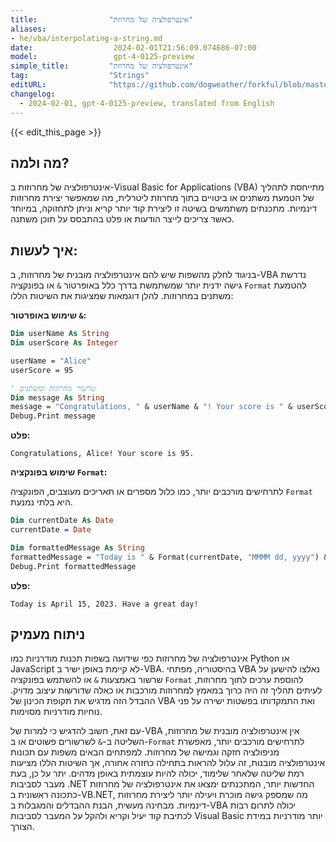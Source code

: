 ```yaml
---
title:                "אינטרפולציה של מחרוזת"
aliases:
- he/vba/interpolating-a-string.md
date:                  2024-02-01T21:56:09.074686-07:00
model:                 gpt-4-0125-preview
simple_title:         "אינטרפולציה של מחרוזת"
tag:                  "Strings"
editURL:              "https://github.com/dogweather/forkful/blob/master/content/he/vba/interpolating-a-string.md"
changelog:
  - 2024-02-01, gpt-4-0125-preview, translated from English
---
```


{{< edit_this_page >}}

## מה ולמה?

אינטרפולציה של מחרוזות ב-Visual Basic for Applications (VBA) מתייחסת לתהליך של הטמעת משתנים או ביטויים בתוך מחרוזת ליטרלית, מה שמאפשר יצירת מחרוזות דינמיות. מתכנתים משתמשים בשיטה זו ליצירת קוד יותר קריא וניתן לתחזוקה, במיוחד כאשר צריכים לייצר הודעות או פלט בהתבסס על תוכן משתנה.

## איך לעשות:

בניגוד לחלק מהשפות שיש להם אינטרפולציה מובנית של מחרוזות, ב-VBA נדרשת גישה ידנית יותר שמשתמשת בדרך כלל באופרטור `&` או בפונקציה `Format` להטמעת משתנים במחרוזות. להלן דוגמאות שמציגות את השיטות הללו:

**שימוש באופרטור `&`:**

```vb
Dim userName As String
Dim userScore As Integer

userName = "Alice"
userScore = 95

' שרשור מחרוזות ומשתנים
Dim message As String
message = "Congratulations, " & userName & "! Your score is " & userScore & "."
Debug.Print message
```
**פלט:**
```
Congratulations, Alice! Your score is 95.
```

**שימוש בפונקציה `Format`:**

לתרחישים מורכבים יותר, כמו כלול מספרים או תאריכים מעוצבים, הפונקציה `Format` היא בלתי נמנעת.

```vb
Dim currentDate As Date
currentDate = Date

Dim formattedMessage As String
formattedMessage = "Today is " & Format(currentDate, "MMMM dd, yyyy") & ". Have a great day!"
Debug.Print formattedMessage
```

**פלט:**
```
Today is April 15, 2023. Have a great day!
```

## ניתוח מעמיק

אינטרפולציה של מחרוזות כפי שידועה בשפות תכנות מודרניות כמו Python או JavaScript לא קיימת באופן ישיר ב-VBA. בהיסטוריה, מפתחי VBA נאלצו להישען על שרשור באמצעות `&` או להשתמש בפונקציה `Format` להוספת ערכים לתוך מחרוזות, לעיתים תהליך זה היה כרוך במאמץ למחרוזות מורכבות או כאלה שדורשות עיצוב מדויק. ההבדל הזה מדגיש את תקופת הכינון של VBA ואת התמקדותו בפשטות ישירה על פני נוחיות מודרניות מסוימות.

עם זאת, חשוב להדגיש כי למרות של-VBA אין אינטרפולציה מובנית של מחרוזות, השליטה ב-`&` לשרשורים פשוטים או ב-`Format` לתרחישים מורכבים יותר, מאפשרת מניפולציה חזקה וגמישה של מחרוזות. למפתחים הבאים משפות עם תכונות אינטרפולציה מובנות, זה עלול להראות בתחילה כחזרה אחורה, אך השיטות הללו מציעות רמת שליטה שלאחר שלימוד, יכולה להיות עוצמתית באופן מדהים. יתר על כן, בעת מעבר לסביבות .NET החדשות יותר, המתכנתים ימצאו את אינטרפולציה של מחרוזות כתכונה ראשונית ב-VB.NET, מה שמספק גישה מוכרת ויעילה יותר ליצירת מחרוזות דינמיות. מבחינה מעשית, הבנת ההבדלים והמגבלות ב-VBA יכולה לתרום רבות לכתיבת קוד יעיל וקריא ולהקל על המעבר לסביבות Visual Basic יותר מודרניות במידת הצורך.
